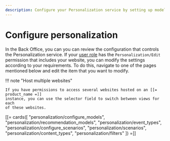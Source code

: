 ```yaml
---
description: Configure your Personalization service by setting up models and scenarios which define which Content items are recommended.
---
```


# Configure personalization

In the Back Office, you can you can review the configuration that controls 
the Personalization service.
If your [user role](../permission_management/permissions_and_users.md) has 
the `Personalization/Edit` permission that includes your website, you can modify 
the settings according to your requirements.
To do this, navigate to one of the pages mentioned below and edit the item that you want to modify.

!!! note "Host multiple websites"

    If you have permissions to access several websites hosted on an [[= product_name =]] 
    instance, you can use the selector field to switch between views for each 
    of these websites.

[[= cards([
    "personalization/configure_models",
    "personalization/recommendation_models",
    "personalization/event_types",
    "personalization/configure_scenarios",
    "personalization/scenarios",
    "personalization/content_types",
    "personalization/filters"
]) =]]

